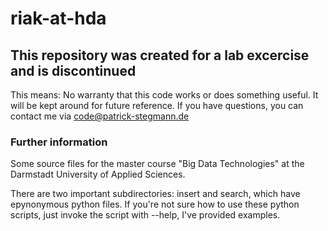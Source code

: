 # riak-at-hda
## This repository was created for a lab excercise and is discontinued
This means: No warranty that this code works or does something useful. It will be kept around for future reference. If you have questions, you can contact me via [code@patrick-stegmann.de](mailtocode@patrick-stegmann.de)

### Further information
Some source files for the master course "Big Data Technologies" at the Darmstadt University of Applied Sciences.

There are two important subdirectories: insert and search, which have epynonymous python files. If you're not sure how to use these python scripts, just invoke the script with --help, I've provided examples.
